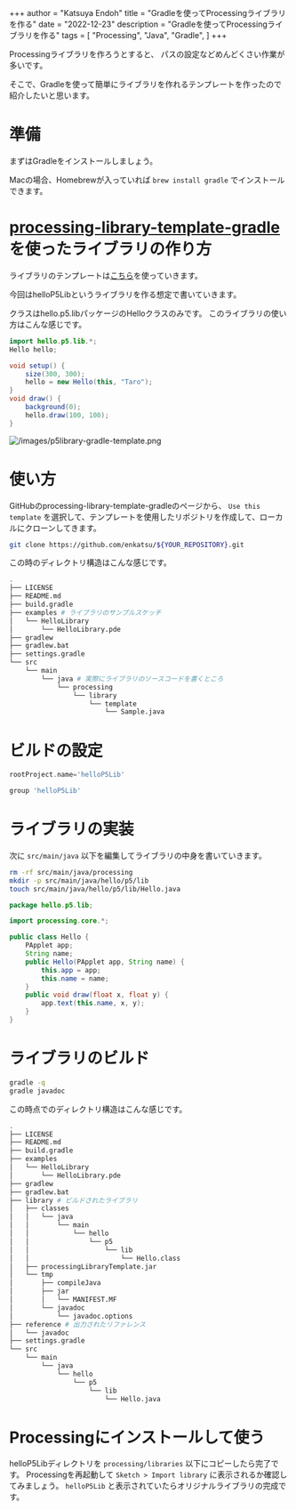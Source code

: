 +++
author = "Katsuya Endoh"
title = "Gradleを使ってProcessingライブラリを作る"
date = "2022-12-23"
description = "Gradleを使ってProcessingライブラリを作る"
tags = [
    "Processing",
    "Java",
    "Gradle",
]
+++

Processingライブラリを作ろうとすると、
パスの設定などめんどくさい作業が多いです。

そこで、Gradleを使って簡単にライブラリを作れるテンプレートを作ったので紹介したいと思います。

# 準備

まずはGradleをインストールしましょう。

Macの場合、Homebrewが入っていれば `brew install gradle` でインストールできます。

# [processing-library-template-gradle](https://github.com/enkatsu/processing-library-template-gradle)を使ったライブラリの作り方

ライブラリのテンプレートは[こちら](https://github.com/enkatsu/processing-library-template-gradle)を使っていきます。

今回はhelloP5Libというライブラリを作る想定で書いていきます。

クラスはhello.p5.libパッケージのHelloクラスのみです。
このライブラリの使い方はこんな感じです。

```java
import hello.p5.lib.*;
Hello hello;

void setup() {
    size(300, 300);
    hello = new Hello(this, "Taro");
}
void draw() {
    background(0);
    hello.draw(100, 100);
}
```

![/images/p5library-gradle-template.png](/images/p5library-gradle-template.png)

# 使い方

GitHubのprocessing-library-template-gradleのページから、 `Use this template` を選択して、テンプレートを使用したリポジトリを作成して、ローカルにクローンしてきます。

```bash
git clone https://github.com/enkatsu/${YOUR_REPOSITORY}.git
```

この時のディレクトリ構造はこんな感じです。

```bash
.
├── LICENSE
├── README.md
├── build.gradle
├── examples # ライブラリのサンプルスケッチ
│   └── HelloLibrary
│       └── HelloLibrary.pde
├── gradlew
├── gradlew.bat
├── settings.gradle
└── src
    └── main
        └── java # 実際にライブラリのソースコードを書くところ
            └── processing
                └── library
                    └── template
                        └── Sample.java
```

# ビルドの設定

``` settings.gradle
rootProject.name='helloP5Lib'
```

``` build.gradle
group 'helloP5Lib'
```

# ライブラリの実装

次に `src/main/java` 以下を編集してライブラリの中身を書いていきます。

```bash
rm -rf src/main/java/processing
mkdir -p src/main/java/hello/p5/lib
touch src/main/java/hello/p5/lib/Hello.java
```

```Hello.java
package hello.p5.lib;

import processing.core.*;

public class Hello {
    PApplet app;
    String name;
    public Hello(PApplet app, String name) {
        this.app = app;
        this.name = name;
    }
    public void draw(float x, float y) {
        app.text(this.name, x, y);
    }
}
```

# ライブラリのビルド

```bash
gradle -q
gradle javadoc
```

この時点でのディレクトリ構造はこんな感じです。

```bash
.
├── LICENSE
├── README.md
├── build.gradle
├── examples
│   └── HelloLibrary
│       └── HelloLibrary.pde
├── gradlew
├── gradlew.bat
├── library # ビルドされたライブラリ
│   ├── classes
│   │   └── java
│   │       └── main
│   │           └── hello
│   │               └── p5
│   │                   └── lib
│   │                       └── Hello.class
│   ├── processingLibraryTemplate.jar
│   └── tmp
│       ├── compileJava
│       ├── jar
│       │   └── MANIFEST.MF
│       └── javadoc
│           └── javadoc.options
├── reference # 出力されたリファレンス
│   └── javadoc
├── settings.gradle
└── src
    └── main
        └── java
            └── hello
                └── p5
                    └── lib
                        └── Hello.java
```

# Processingにインストールして使う

helloP5Libディレクトリを `processing/libraries` 以下にコピーしたら完了です。
Processingを再起動して `Sketch > Import library` に表示されるか確認してみましょう。
`helloP5Lib` と表示されていたらオリジナルライブラリの完成です。

